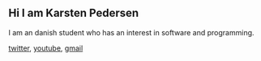 <h2 align="left">Hi I am Karsten Pedersen</h2>
<p>I am an danish student who has an interest in software and programming.</p>

[twitter], [youtube], [gmail]

[twitter]: https://twitter.com/KarstenFinderup
[youtube]: https://www.youtube.com/channel/UCPUSU_U5RsqrcPoNHDKsWEg
[gmail]: https://mail.google.com/mail/?view=cm&fs=1&to=contactkarstenpedersen@gmail.com
